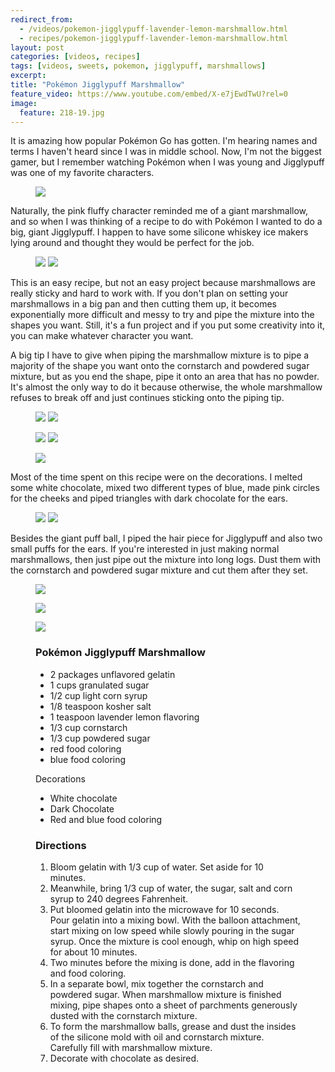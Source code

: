 ```yaml
---
redirect_from: 
  - /videos/pokemon-jigglypuff-lavender-lemon-marshmallow.html
  - recipes/pokemon-jigglypuff-lavender-lemon-marshmallow.html
layout: post
categories: [videos, recipes]
tags: [videos, sweets, pokemon, jigglypuff, marshmallows]
excerpt: 
title: "Pokémon Jigglypuff Marshmallow"
feature_video: https://www.youtube.com/embed/X-e7jEwdTwU?rel=0
image:
  feature: 218-19.jpg
---
```


It is amazing how popular Pokémon Go has gotten.  I'm hearing names and terms I haven't heard since I was in middle school.  Now, I'm not the biggest gamer, but I remember watching Pokémon when I was young and Jigglypuff was one of my favorite characters.

<figure>
    <img src="/images/218-18.jpg">
</figure>

Naturally, the pink fluffy character reminded me of a giant marshmallow, and so when I was thinking of a recipe to do with Pokémon I wanted to do a big, giant Jigglypuff.  I happen to have some silicone whiskey ice makers lying around and thought they would be perfect for the job.

<figure class="half">
    <img src="/images/218-20.jpg">
     <img src="/images/218-18.jpg">
</figure>

This is an easy recipe, but not an easy project because marshmallows are really sticky and hard to work with.  If you don't plan on setting your marshmallows in a big pan and then cutting them up, it becomes exponentially more difficult and messy to try and pipe the mixture into the shapes you want.  Still, it's a fun project and if you put some creativity into it, you can make whatever character you want.

A big tip I have to give when piping the marshmallow mixture is to pipe a majority of the shape you want onto the cornstarch and powdered sugar mixture, but as you end the shape, pipe it onto an area that has no powder.  It's almost the only way to do it because otherwise, the whole marshmallow refuses to break off and just continues sticking onto the piping tip.


<figure class="half">
<img src="/images/218-6.jpg">
<img src="/images/218-7.jpg">
</figure>

<figure class="half">
<img src="/images/218-8.jpg">
<img src="/images/218-11.jpg">
</figure>

<figure>
    <img src="/images/218-13.jpg">
</figure>

Most of the time spent on this recipe were on the decorations.  I melted some white chocolate, mixed two different types of blue, made pink circles for the cheeks and piped triangles with dark chocolate for the ears.

<figure class="half">
<img src="/images/218-10.jpg">
<img src="/images/218-14.jpg">
</figure>

Besides the giant puff ball, I piped the hair piece for Jigglypuff and also two small puffs for the ears.  If you're interested in just making normal marshmallows, then just pipe out the mixture into long logs.  Dust them with the cornstarch and powdered sugar mixture and cut them after they set.

<figure>
    <img src="/images/218-15.jpg">
</figure>

<figure>
    <img src="/images/218-16.jpg">
</figure>

<figure>
    <img src="/images/218-18.jpg">
</figure>


<figure class="ingredients" markdown="1">

### Pokémon Jigglypuff Marshmallow

- 2 packages unflavored gelatin
- 1  cups granulated sugar
- 1/2 cup light corn syrup
- 1/8 teaspoon kosher salt
- 1 teaspoon lavender lemon flavoring
- 1/3 cup cornstarch
- 1/3 cup powdered sugar
- red food coloring
- blue food coloring

Decorations
- White chocolate
- Dark Chocolate
- Red and blue food coloring

</figure>
<figure class="directions" markdown="1">

### Directions

1. Bloom gelatin with 1/3 cup of water.  Set aside for 10 minutes.
2. Meanwhile, bring 1/3 cup of water, the sugar, salt and corn syrup to 240 degrees Fahrenheit.
3. Put bloomed gelatin into the microwave for 10 seconds.  Pour gelatin into a mixing bowl.  With the balloon attachment, start mixing on low speed while slowly pouring in the sugar syrup.  Once the mixture is cool enough, whip on high speed for about 10 minutes.
4. Two minutes before the mixing is done, add in the flavoring and food coloring.
5. In a separate bowl, mix together the cornstarch and powdered sugar.  When marshmallow mixture is finished mixing, pipe shapes onto a sheet of parchments generously dusted with the cornstarch mixture.
6. To form the marshmallow balls, grease and dust the insides of the silicone mold with oil and cornstarch mixture.  Carefully fill with marshmallow mixture.
7. Decorate with chocolate as desired.

</figure>
